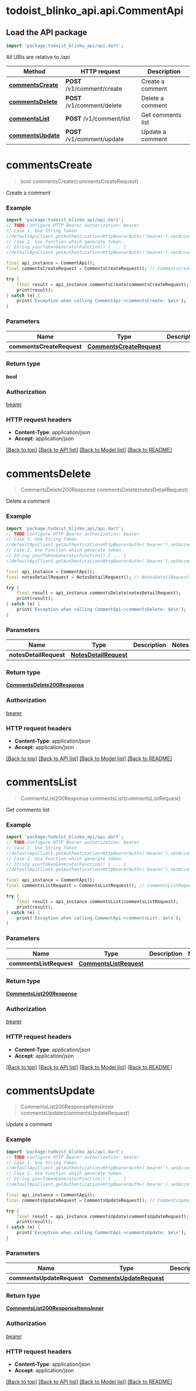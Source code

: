 # todoist_blinko_api.api.CommentApi

## Load the API package
```dart
import 'package:todoist_blinko_api/api.dart';
```

All URIs are relative to */api*

Method | HTTP request | Description
------------- | ------------- | -------------
[**commentsCreate**](CommentApi.md#commentscreate) | **POST** /v1/comment/create | Create a comment
[**commentsDelete**](CommentApi.md#commentsdelete) | **POST** /v1/comment/delete | Delete a comment
[**commentsList**](CommentApi.md#commentslist) | **POST** /v1/comment/list | Get comments list
[**commentsUpdate**](CommentApi.md#commentsupdate) | **POST** /v1/comment/update | Update a comment


# **commentsCreate**
> bool commentsCreate(commentsCreateRequest)

Create a comment

### Example
```dart
import 'package:todoist_blinko_api/api.dart';
// TODO Configure HTTP Bearer authorization: bearer
// Case 1. Use String Token
//defaultApiClient.getAuthentication<HttpBearerAuth>('bearer').setAccessToken('YOUR_ACCESS_TOKEN');
// Case 2. Use Function which generate token.
// String yourTokenGeneratorFunction() { ... }
//defaultApiClient.getAuthentication<HttpBearerAuth>('bearer').setAccessToken(yourTokenGeneratorFunction);

final api_instance = CommentApi();
final commentsCreateRequest = CommentsCreateRequest(); // CommentsCreateRequest | 

try {
    final result = api_instance.commentsCreate(commentsCreateRequest);
    print(result);
} catch (e) {
    print('Exception when calling CommentApi->commentsCreate: $e\n');
}
```

### Parameters

Name | Type | Description  | Notes
------------- | ------------- | ------------- | -------------
 **commentsCreateRequest** | [**CommentsCreateRequest**](CommentsCreateRequest.md)|  | 

### Return type

**bool**

### Authorization

[bearer](../README.md#bearer)

### HTTP request headers

 - **Content-Type**: application/json
 - **Accept**: application/json

[[Back to top]](#) [[Back to API list]](../README.md#documentation-for-api-endpoints) [[Back to Model list]](../README.md#documentation-for-models) [[Back to README]](../README.md)

# **commentsDelete**
> CommentsDelete200Response commentsDelete(notesDetailRequest)

Delete a comment

### Example
```dart
import 'package:todoist_blinko_api/api.dart';
// TODO Configure HTTP Bearer authorization: bearer
// Case 1. Use String Token
//defaultApiClient.getAuthentication<HttpBearerAuth>('bearer').setAccessToken('YOUR_ACCESS_TOKEN');
// Case 2. Use Function which generate token.
// String yourTokenGeneratorFunction() { ... }
//defaultApiClient.getAuthentication<HttpBearerAuth>('bearer').setAccessToken(yourTokenGeneratorFunction);

final api_instance = CommentApi();
final notesDetailRequest = NotesDetailRequest(); // NotesDetailRequest | 

try {
    final result = api_instance.commentsDelete(notesDetailRequest);
    print(result);
} catch (e) {
    print('Exception when calling CommentApi->commentsDelete: $e\n');
}
```

### Parameters

Name | Type | Description  | Notes
------------- | ------------- | ------------- | -------------
 **notesDetailRequest** | [**NotesDetailRequest**](NotesDetailRequest.md)|  | 

### Return type

[**CommentsDelete200Response**](CommentsDelete200Response.md)

### Authorization

[bearer](../README.md#bearer)

### HTTP request headers

 - **Content-Type**: application/json
 - **Accept**: application/json

[[Back to top]](#) [[Back to API list]](../README.md#documentation-for-api-endpoints) [[Back to Model list]](../README.md#documentation-for-models) [[Back to README]](../README.md)

# **commentsList**
> CommentsList200Response commentsList(commentsListRequest)

Get comments list

### Example
```dart
import 'package:todoist_blinko_api/api.dart';
// TODO Configure HTTP Bearer authorization: bearer
// Case 1. Use String Token
//defaultApiClient.getAuthentication<HttpBearerAuth>('bearer').setAccessToken('YOUR_ACCESS_TOKEN');
// Case 2. Use Function which generate token.
// String yourTokenGeneratorFunction() { ... }
//defaultApiClient.getAuthentication<HttpBearerAuth>('bearer').setAccessToken(yourTokenGeneratorFunction);

final api_instance = CommentApi();
final commentsListRequest = CommentsListRequest(); // CommentsListRequest | 

try {
    final result = api_instance.commentsList(commentsListRequest);
    print(result);
} catch (e) {
    print('Exception when calling CommentApi->commentsList: $e\n');
}
```

### Parameters

Name | Type | Description  | Notes
------------- | ------------- | ------------- | -------------
 **commentsListRequest** | [**CommentsListRequest**](CommentsListRequest.md)|  | 

### Return type

[**CommentsList200Response**](CommentsList200Response.md)

### Authorization

[bearer](../README.md#bearer)

### HTTP request headers

 - **Content-Type**: application/json
 - **Accept**: application/json

[[Back to top]](#) [[Back to API list]](../README.md#documentation-for-api-endpoints) [[Back to Model list]](../README.md#documentation-for-models) [[Back to README]](../README.md)

# **commentsUpdate**
> CommentsList200ResponseItemsInner commentsUpdate(commentsUpdateRequest)

Update a comment

### Example
```dart
import 'package:todoist_blinko_api/api.dart';
// TODO Configure HTTP Bearer authorization: bearer
// Case 1. Use String Token
//defaultApiClient.getAuthentication<HttpBearerAuth>('bearer').setAccessToken('YOUR_ACCESS_TOKEN');
// Case 2. Use Function which generate token.
// String yourTokenGeneratorFunction() { ... }
//defaultApiClient.getAuthentication<HttpBearerAuth>('bearer').setAccessToken(yourTokenGeneratorFunction);

final api_instance = CommentApi();
final commentsUpdateRequest = CommentsUpdateRequest(); // CommentsUpdateRequest | 

try {
    final result = api_instance.commentsUpdate(commentsUpdateRequest);
    print(result);
} catch (e) {
    print('Exception when calling CommentApi->commentsUpdate: $e\n');
}
```

### Parameters

Name | Type | Description  | Notes
------------- | ------------- | ------------- | -------------
 **commentsUpdateRequest** | [**CommentsUpdateRequest**](CommentsUpdateRequest.md)|  | 

### Return type

[**CommentsList200ResponseItemsInner**](CommentsList200ResponseItemsInner.md)

### Authorization

[bearer](../README.md#bearer)

### HTTP request headers

 - **Content-Type**: application/json
 - **Accept**: application/json

[[Back to top]](#) [[Back to API list]](../README.md#documentation-for-api-endpoints) [[Back to Model list]](../README.md#documentation-for-models) [[Back to README]](../README.md)

